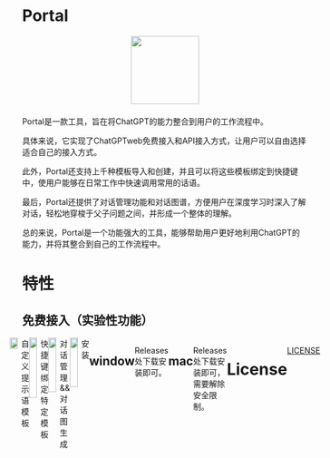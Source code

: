 # Portal
<div style="display:flex;justify-content: center;margin-bottom:20px;">
<img src="https://raw.githubusercontent.com/lxfater/Portal/main/screenshot/logo.png" style="width:120px;height:120px; " >
</div>


Portal是一款工具，旨在将ChatGPT的能力整合到用户的工作流程中。

具体来说，它实现了ChatGPTweb免费接入和API接入方式，让用户可以自由选择适合自己的接入方式。

此外，Portal还支持上千种模板导入和创建，并且可以将这些模板绑定到快捷键中，使用户能够在日常工作中快速调用常用的话语。

最后，Portal还提供了对话管理功能和对话图谱，方便用户在深度学习时深入了解对话，轻松地穿梭于父子问题之间，并形成一个整体的理解。

总的来说，Portal是一个功能强大的工具，能够帮助用户更好地利用ChatGPT的能力，并将其整合到自己的工作流程中。
# 特性

## 免费接入（实验性功能）

<div style="display:flex;justify-content: center;margin-bottom:20px;">
<img src="https://raw.githubusercontent.com/lxfater/Portal/main/screenshot/Shot12.png" style="width:70%; >
</div>



用户可以通过ChatGPTweb免费使用，无需购买API Key，支持API和ChatGPTweb连接方式，用户可以根据自己的需求选择适合自己的方式。
## 自定义提示语模板
<div style="display:flex;justify-content: center;margin-bottom:20px;">
<img src="https://raw.githubusercontent.com/lxfater/Portal/main/screenshot/Shot10.png" style="width:70%; >
</div>
客户端支持自定义和导入上千种提示语模板，方便用户选择常用的提示语。

## 快捷键绑定特定模板
<div style="display:flex;justify-content: center;margin-bottom:20px;">
<img src="https://raw.githubusercontent.com/lxfater/Portal/main/screenshot/Shot11.png" style="width:70%; >
</div>
![快捷键绑定特定模板]()


通过配置快捷键，用户可以将选择的文字发送到特定的提示语模板，并返回到光标处或者复制到剪切板，让软件无缝嵌入到多种应用中。

## 对话管理 && 对话图生成
<div style="display:flex;justify-content: center;margin-bottom:20px;">
<img src="https://raw.githubusercontent.com/lxfater/Portal/main/screenshot/Shot9.png" style="width:70%; >
</div>

支持多对话切换，方便用户管理多个对话。

高亮文字右键创建对话连接，客户端可以生成对话图，可以在对话图中快速浏览，方便用户进行对话分析和管理。

# 安装

## window

Releases处下载安装即可。

## mac

Releases处下载安装即可，需要解除安全限制。


# License

[LICENSE](./LICENSE)

